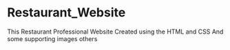 # Restaurant_Website
This Restaurant Professional Website Created using the HTML and CSS And some supporting images others
